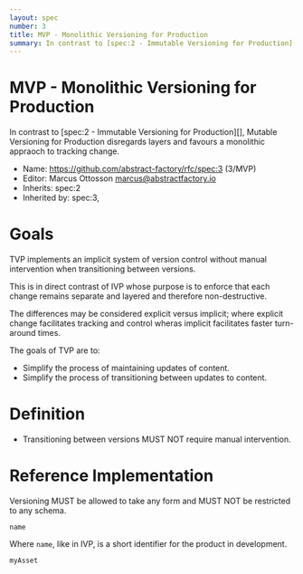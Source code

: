 ```yaml
---
layout: spec
number: 3
title: MVP - Monolithic Versioning for Production
summary: In contrast to [spec:2 - Immutable Versioning for Production][], Mutable Versioning for Production disregards layers and favours a monolithic appraoch to tracking change.
---
```

# MVP - Monolithic Versioning for Production

In contrast to [spec:2 - Immutable Versioning for Production][], Mutable Versioning for Production disregards layers and favours a monolithic appraoch to tracking change.

* Name: https://github.com/abstract-factory/rfc/spec:3 (3/MVP)
* Editor: Marcus Ottosson <marcus@abstractfactory.io>
* Inherits: spec:2
* Inherited by: spec:3, 


# Goals

TVP implements an implicit system of version control without manual intervention when transitioning between versions.

This is in direct contrast of IVP whose purpose is to enforce that each change remains separate and layered and therefore non-destructive.

The differences may be considered explicit versus implicit; where explicit change facilitates tracking and control wheras implicit facilitates faster turn-around times.

The goals of TVP are to:
* Simplify the process of maintaining updates of content.
* Simplify the process of transitioning between updates to content.

# Definition

* Transitioning between versions MUST NOT require manual intervention.

# Reference Implementation

Versioning MUST be allowed to take any form and MUST NOT be restricted to any schema.

`name`

Where `name`, like in IVP, is a short identifier for the product in development.

`myAsset`

[Consensus-Oriented Specification System (COSS)]: http://www.digistan.org/spec:1/COSS
[RFC 2119]: http://tools.ietf.org/html/rfc2119